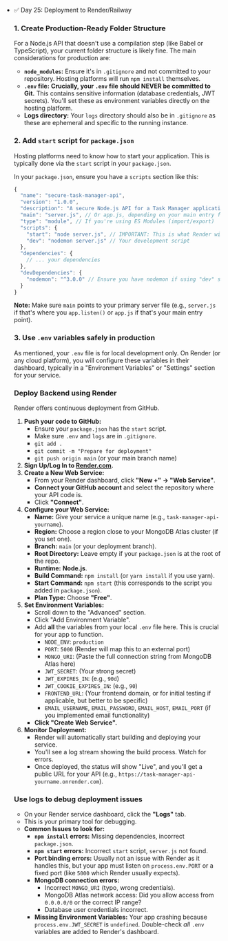 - ✅ Day 25: Deployment to Render/Railway
    
    ### 1. Create Production-Ready Folder Structure
    
    For a Node.js API that doesn't use a compilation step (like Babel or TypeScript), your current folder structure is likely fine. The main considerations for production are:
    
    - **`node_modules`:** Ensure it's in `.gitignore` and not committed to your repository. Hosting platforms will run `npm install` themselves.
    - **`.env` file:** **Crucially, your `.env` file should NEVER be committed to Git.** This contains sensitive information (database credentials, JWT secrets). You'll set these as environment variables directly on the hosting platform.
    - **Logs directory:** Your `logs` directory should also be in `.gitignore` as these are ephemeral and specific to the running instance.
    
    ### 2. Add `start` script for `package.json`
    
    Hosting platforms need to know how to start your application. This is typically done via the `start` script in your `package.json`.
    
    In your `package.json`, ensure you have a `scripts` section like this:
    
    ```jsx
    {
      "name": "secure-task-manager-api",
      "version": "1.0.0",
      "description": "A secure Node.js API for a Task Manager application.",
      "main": "server.js", // Or app.js, depending on your main entry file
      "type": "module", // If you're using ES Modules (import/export)
      "scripts": {
        "start": "node server.js", // IMPORTANT: This is what Render will use
        "dev": "nodemon server.js" // Your development script
      },
      "dependencies": {
        // ... your dependencies
      },
      "devDependencies": {
        "nodemon": "^3.0.0" // Ensure you have nodemon if using "dev" script
      }
    }
    ```
    
    **Note:** Make sure `main` points to your primary server file (e.g., `server.js` if that's where you `app.listen()` or `app.js` if that's your main entry point).
    
    ### 3. Use `.env` variables safely in production
    
    As mentioned, your `.env` file is for local development only. On Render (or any cloud platform), you will configure these variables in their dashboard, typically in a "Environment Variables" or "Settings" section for your service.
    
    ### Deploy Backend using Render
    
    Render offers continuous deployment from GitHub.
    
    1. **Push your code to GitHub:**
        - Ensure your `package.json` has the `start` script.
        - Make sure `.env` and `logs` are in `.gitignore`.
        - `git add .`
        - `git commit -m "Prepare for deployment"`
        - `git push origin main` (or your main branch name)
    2. **Sign Up/Log In to [Render.com](https://render.com/).**
    3. **Create a New Web Service:**
        - From your Render dashboard, click **"New +" -> "Web Service"**.
        - **Connect your GitHub account** and select the repository where your API code is.
        - Click **"Connect"**.
    4. **Configure your Web Service:**
        - **Name:** Give your service a unique name (e.g., `task-manager-api-yourname`).
        - **Region:** Choose a region close to your MongoDB Atlas cluster (if you set one).
        - **Branch:** `main` (or your deployment branch).
        - **Root Directory:** Leave empty if your `package.json` is at the root of the repo.
        - **Runtime:** **Node.js**.
        - **Build Command:** `npm install` (or `yarn install` if you use yarn).
        - **Start Command:** `npm start` (this corresponds to the script you added in `package.json`).
        - **Plan Type:** Choose **"Free"**.
    5. **Set Environment Variables:**
        - Scroll down to the "Advanced" section.
        - Click "Add Environment Variable".
        - Add **all** the variables from your local `.env` file here. This is crucial for your app to function.
            - `NODE_ENV`: `production`
            - `PORT`: `5000` (Render will map this to an external port)
            - `MONGO_URI`: (Paste the full connection string from MongoDB Atlas here)
            - `JWT_SECRET`: (Your strong secret)
            - `JWT_EXPIRES_IN`: (e.g., `90d`)
            - `JWT_COOKIE_EXPIRES_IN`: (e.g., `90`)
            - `FRONTEND_URL`: (Your frontend domain, or  for initial testing if applicable, but better to be specific)
            - `EMAIL_USERNAME`, `EMAIL_PASSWORD`, `EMAIL_HOST`, `EMAIL_PORT` (if you implemented email functionality)
        - **Click "Create Web Service".**
    6. **Monitor Deployment:**
        - Render will automatically start building and deploying your service.
        - You'll see a log stream showing the build process. Watch for errors.
        - Once deployed, the status will show "Live", and you'll get a public URL for your API (e.g., `https://task-manager-api-yourname.onrender.com`).
    
    ### **Use logs to debug deployment issues**
    
    - On your Render service dashboard, click the **"Logs"** tab.
    - This is your primary tool for debugging.
    - **Common Issues to look for:**
        - **`npm install` errors:** Missing dependencies, incorrect `package.json`.
        - **`npm start` errors:** Incorrect `start` script, `server.js` not found.
        - **Port binding errors:** Usually not an issue with Render as it handles this, but your app must listen on `process.env.PORT` or a fixed port (like `5000` which Render usually expects).
        - **MongoDB connection errors:**
            - Incorrect `MONGO_URI` (typo, wrong credentials).
            - MongoDB Atlas network access: Did you allow access from `0.0.0.0/0` or the correct IP range?
            - Database user credentials incorrect.
        - **Missing Environment Variables:** Your app crashing because `process.env.JWT_SECRET` is `undefined`. Double-check *all* `.env` variables are added to Render's dashboard.